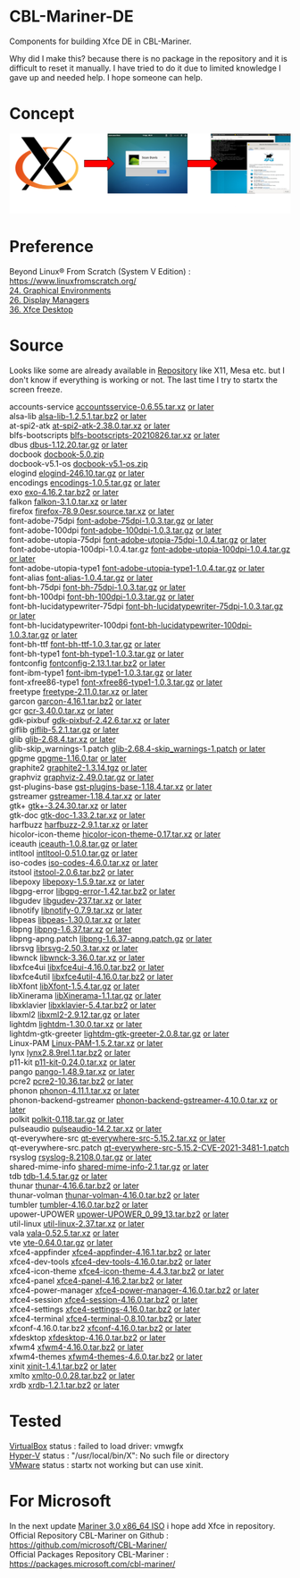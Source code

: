 # CBL-Mariner-DE
Components for building Xfce DE in CBL-Mariner.

Why did I make this? because there is no package in the repository and it is difficult to reset it manually. I have tried to do it due to limited knowledge I gave up and needed help. I hope someone can help.

# Concept
![](image/concept.png)

# Preference
Beyond Linux® From Scratch (System V Edition) : https://www.linuxfromscratch.org/ <br/>
[24. Graphical Environments](https://www.linuxfromscratch.org/blfs/view/stable/x/installing.html) <br/>
[26. Display Managers](https://www.linuxfromscratch.org/blfs/view/stable/x/dm.html) <br/>
[36. Xfce Desktop](https://www.linuxfromscratch.org/blfs/view/stable/xfce/xfce-core.html) <br/>

# Source
Looks like some are already available in [Repository](https://packages.microsoft.com/cbl-mariner/2.0/prod/base/x86_64/Packages/) like X11, Mesa etc. but I don't know if everything is working or not. The last time I try to startx the screen freeze. <br/>

accounts-service
[accountsservice-0.6.55.tar.xz](https://www.freedesktop.org/software/accountsservice/accountsservice-0.6.55.tar.xz) [or later](https://www.freedesktop.org/software/accountsservice/) <br/>
alsa-lib
[alsa-lib-1.2.5.1.tar.bz2](https://www.alsa-project.org/files/pub/lib/alsa-lib-1.2.5.1.tar.bz2) [or later](https://www.alsa-project.org/files/pub/lib/) <br/>
at-spi2-atk
[at-spi2-atk-2.38.0.tar.xz](https://download.gnome.org/sources/at-spi2-atk/2.38/at-spi2-atk-2.38.0.tar.xz) [or later](https://download.gnome.org/sources/at-spi2-atk/) <br/>
blfs-bootscripts
[blfs-bootscripts-20210826.tar.xz](https://anduin.linuxfromscratch.org/BLFS/blfs-bootscripts/blfs-bootscripts-20210826.tar.xz) [or later](https://anduin.linuxfromscratch.org/BLFS/blfs-bootscripts/) <br/>
dbus
[dbus-1.12.20.tar.gz](https://dbus.freedesktop.org/releases/dbus/dbus-1.12.20.tar.gz) [or later](https://dbus.freedesktop.org/releases/dbus/) <br/>
docbook
[docbook-5.0.zip](https://docbook.org/xml/5.0/docbook-5.0.zip) <br/>
docbook-v5.1-os
[docbook-v5.1-os.zip](https://docbook.org/xml/5.1/docbook-v5.1-os.zip) <br/>
elogind
[elogind-246.10.tar.gz](https://github.com/elogind/elogind/archive/v246.10/elogind-246.10.tar.gz) [or later](https://github.com/elogind/elogind/releases) <br/>
encodings
[encodings-1.0.5.tar.gz](https://www.x.org/releases/individual/font/encodings-1.0.5.tar.gz) [or later](https://www.x.org/releases/individual/font/) <br/>
exo
[exo-4.16.2.tar.bz2](https://archive.xfce.org/src/xfce/exo/4.16/exo-4.16.2.tar.bz2) [or later](https://archive.xfce.org/src/xfce/exo/) <br/>
falkon
[falkon-3.1.0.tar.xz](https://download.kde.org/stable/falkon/3.1/falkon-3.1.0.tar.xz) [or later](https://download.kde.org/Attic/falkon/) <br/>
firefox
[firefox-78.9.0esr.source.tar.xz](https://ftp.mozilla.org/pub/firefox/releases/78.9.0esr/source/) [or later](https://ftp.mozilla.org/pub/firefox/releases/) <br/>
font-adobe-75dpi
[font-adobe-75dpi-1.0.3.tar.gz](https://www.x.org/archive/individual/font/font-adobe-75dpi-1.0.3.tar.gz) [or later](https://www.x.org/archive/individual/font/) <br/>
font-adobe-100dpi
[font-adobe-100dpi-1.0.3.tar.gz](https://www.x.org/archive/individual/font/font-adobe-100dpi-1.0.3.tar.gz) [or later](https://www.x.org/archive/individual/font/) <br/>
font-adobe-utopia-75dpi
[font-adobe-utopia-75dpi-1.0.4.tar.gz](https://www.x.org/archive/individual/font/font-adobe-utopia-75dpi-1.0.4.tar.gz) [or later](https://www.x.org/archive/individual/font/) <br/>
font-adobe-utopia-100dpi-1.0.4.tar.gz
[font-adobe-utopia-100dpi-1.0.4.tar.gz](https://www.x.org/archive/individual/font/font-adobe-utopia-100dpi-1.0.4.tar.gz) [or later](https://www.x.org/archive/individual/font/) <br/>
font-adobe-utopia-type1
[font-adobe-utopia-type1-1.0.4.tar.gz](https://www.x.org/archive/individual/font/font-adobe-utopia-type1-1.0.4.tar.gz) [or later](https://www.x.org/archive/individual/font/) <br/>
font-alias
[font-alias-1.0.4.tar.gz](https://www.x.org/archive/individual/font/font-alias-1.0.4.tar.gz) [or later](https://www.x.org/archive/individual/font/) <br/>
font-bh-75dpi
[font-bh-75dpi-1.0.3.tar.gz](https://www.x.org/archive/individual/font/font-bh-75dpi-1.0.3.tar.gz) [or later](https://www.x.org/archive/individual/font/) <br/>
font-bh-100dpi
[font-bh-100dpi-1.0.3.tar.gz](https://www.x.org/archive/individual/font/font-bh-100dpi-1.0.3.tar.gz) [or later](https://www.x.org/archive/individual/font/) <br/>
font-bh-lucidatypewriter-75dpi
[font-bh-lucidatypewriter-75dpi-1.0.3.tar.gz](https://www.x.org/archive/individual/font/font-bh-lucidatypewriter-75dpi-1.0.3.tar.gz) [or later](https://www.x.org/archive/individual/font/) <br/>
font-bh-lucidatypewriter-100dpi
[font-bh-lucidatypewriter-100dpi-1.0.3.tar.gz](https://www.x.org/archive/individual/font/font-bh-lucidatypewriter-100dpi-1.0.3.tar.gz) [or later](https://www.x.org/archive/individual/font/) <br/>
font-bh-ttf
[font-bh-ttf-1.0.3.tar.gz](https://www.x.org/archive/individual/font/font-bh-ttf-1.0.3.tar.gz) [or later](https://www.x.org/archive/individual/font/) <br/>
font-bh-type1
[font-bh-type1-1.0.3.tar.gz](https://www.x.org/archive/individual/font/font-bh-type1-1.0.3.tar.gz) [or later](https://www.x.org/archive/individual/font/) <br/>
fontconfig
[fontconfig-2.13.1.tar.bz2](https://www.freedesktop.org/software/fontconfig/release/fontconfig-2.13.1.tar.bz2) [or later](https://www.freedesktop.org/software/fontconfig/release/) <br/>
font-ibm-type1
[font-ibm-type1-1.0.3.tar.gz](https://www.x.org/archive/individual/font/font-ibm-type1-1.0.3.tar.gz) [or later](https://www.x.org/archive/individual/font/) <br/>
font-xfree86-type1
[font-xfree86-type1-1.0.3.tar.gz](https://www.x.org/archive/individual/font/font-xfree86-type1-1.0.3.tar.gz) [or later](https://www.x.org/archive/individual/font/) <br/>
freetype
[freetype-2.11.0.tar.xz](https://downloads.sourceforge.net/freetype/freetype-2.11.0.tar.xz) [or later](https://sourceforge.net/projects/freetype/files/freetype2/) <br/>
garcon
[garcon-4.16.1.tar.bz2](https://archive.xfce.org/src/xfce/garcon/4.16/garcon-4.16.1.tar.bz2) [or later](https://archive.xfce.org/src/xfce/garcon/) <br/>
gcr
[gcr-3.40.0.tar.xz](https://download.gnome.org/sources/gcr/3.40/gcr-3.40.0.tar.xz) [or later](https://download.gnome.org/sources/gcr/) <br/>
gdk-pixbuf
[gdk-pixbuf-2.42.6.tar.xz](https://download.gnome.org/sources/gdk-pixbuf/2.42/gdk-pixbuf-2.42.6.tar.xz) [or later](https://download.gnome.org/sources/gdk-pixbuf/) <br/>
giflib
[giflib-5.2.1.tar.gz](https://sourceforge.net/projects/giflib/files/giflib-5.2.1.tar.gz) [or later](https://sourceforge.net/projects/giflib/files/) <br/>
glib
[glib-2.68.4.tar.xz](https://download.gnome.org/sources/glib/2.68/glib-2.68.4.tar.xz) [or later](https://download.gnome.org/sources/glib/) <br/>
glib-skip_warnings-1.patch
[glib-2.68.4-skip_warnings-1.patch](https://www.linuxfromscratch.org/patches/downloads/glib/glib-2.68.4-skip_warnings-1.patch) [or later](https://www.linuxfromscratch.org/patches/downloads/glib/) <br/>
gpgme
[gpgme-1.16.0.tar](https://www.gnupg.org/ftp/gcrypt/gpgme/gpgme-1.16.0.tar.bz2) [or later](https://www.gnupg.org/ftp/gcrypt/gpgme/) <br/>
graphite2
[graphite2-1.3.14.tgz](https://github.com/silnrsi/graphite/releases/download/1.3.14/graphite2-1.3.14.tgz) [or later](https://github.com/silnrsi/graphite/releases) <br/>
graphviz
[graphviz-2.49.0.tar.gz](https://ftp.osuosl.org/pub/blfs/conglomeration/graphviz/graphviz-2.49.0.tar.gz) [or later](https://ftp.osuosl.org/pub/blfs/conglomeration/graphviz/) <br/>
gst-plugins-base
[gst-plugins-base-1.18.4.tar.xz](https://gstreamer.freedesktop.org/src/gst-plugins-base/gst-plugins-base-1.18.4.tar.xz) [or later](https://gstreamer.freedesktop.org/src/gst-plugins-base/) <br/>
gstreamer
[gstreamer-1.18.4.tar.xz](https://gstreamer.freedesktop.org/src/gstreamer/gstreamer-1.18.4.tar.xz) [or later](https://gstreamer.freedesktop.org/src/gstreamer/) <br/>
gtk+
[gtk+-3.24.30.tar.xz](https://download.gnome.org/sources/gtk+/3.24/gtk+-3.24.30.tar.xz) [or later](https://download.gnome.org/sources/gtk+/) <br/>
gtk-doc
[gtk-doc-1.33.2.tar.xz](https://download.gnome.org/sources/gtk-doc/1.33/gtk-doc-1.33.2.tar.xz) [or later](https://download.gnome.org/sources/gtk-doc/) <br/>
harfbuzz
[harfbuzz-2.9.1.tar.xz](https://ftp.osuosl.org/pub/blfs/conglomeration/harfbuzz/harfbuzz-2.9.1.tar.xz) [or later](https://ftp.osuosl.org/pub/blfs/conglomeration/harfbuzz/) <br/>
hicolor-icon-theme
[hicolor-icon-theme-0.17.tar.xz](https://icon-theme.freedesktop.org/releases/hicolor-icon-theme-0.17.tar.xz) [or later](https://icon-theme.freedesktop.org/releases/) <br/>
iceauth
[iceauth-1.0.8.tar.gz](https://www.x.org/releases/individual/app/iceauth-1.0.8.tar.gz) [or later](https://www.x.org/releases/individual/app/) <br/>
intltool
[intltool-0.51.0.tar.gz](https://src.fedoraproject.org/repo/pkgs/intltool/intltool-0.51.0.tar.gz/12e517cac2b57a0121cda351570f1e63/intltool-0.51.0.tar.gz) [or later](https://src.fedoraproject.org/repo/pkgs/intltool/) <br/>
iso-codes
[iso-codes-4.6.0.tar.xz](https://ftp.osuosl.org/pub/blfs/conglomeration/iso-codes/iso-codes-4.6.0.tar.xz) [or later](https://ftp.osuosl.org/pub/blfs/conglomeration/iso-codes/) <br/>
itstool
[itstool-2.0.6.tar.bz2](http://files.itstool.org/itstool/itstool-2.0.6.tar.bz2) [or later](http://files.itstool.org/itstool/) <br/>
libepoxy
[libepoxy-1.5.9.tar.xz](https://github.com/anholt/libepoxy/releases/download/1.5.9/libepoxy-1.5.9.tar.xz) [or later](https://github.com/anholt/libepoxy/releases/) <br/>
libgpg-error
[libgpg-error-1.42.tar.bz2](https://www.gnupg.org/ftp/gcrypt/libgpg-error/libgpg-error-1.42.tar.bz2) [or later](https://www.gnupg.org/ftp/gcrypt/libgpg-error/) <br/>
libgudev
[libgudev-237.tar.xz](https://download.gnome.org/sources/libgudev/237/libgudev-237.tar.xz) [or later](https://download.gnome.org/sources/libgudev/) <br/>
libnotify
[libnotify-0.7.9.tar.xz](https://download.gnome.org/sources/libnotify/0.7/libnotify-0.7.9.tar.xz) [or later](https://download.gnome.org/sources/libnotify/) <br/>
libpeas
[libpeas-1.30.0.tar.xz](https://download.gnome.org/sources/libpeas/1.30/libpeas-1.30.0.tar.xz) [or later](https://download.gnome.org/sources/libpeas/) <br/>
libpng
[libpng-1.6.37.tar.xz](https://downloads.sourceforge.net/libpng/libpng-1.6.37.tar.xz) [or later](https://downloads.sourceforge.net/libpng/) <br/>
libpng-apng.patch
[libpng-1.6.37-apng.patch.gz](https://ftp.osuosl.org/pub/blfs/conglomeration/libpng/libpng-1.6.37-apng.patch.gz) [or later](https://ftp.osuosl.org/pub/blfs/conglomeration/libpng/) <br/>
librsvg
[librsvg-2.50.3.tar.xz](https://download.gnome.org/sources/librsvg/2.50/librsvg-2.50.3.tar.xz) [or later](https://download.gnome.org/sources/librsvg/) <br/>
libwnck
[libwnck-3.36.0.tar.xz](https://download.gnome.org/sources/libwnck/3.36/libwnck-3.36.0.tar.xz) [or later](https://download.gnome.org/sources/libwnck/)  <br/>
libxfce4ui
[libxfce4ui-4.16.0.tar.bz2](https://archive.xfce.org/src/xfce/libxfce4ui/4.16/libxfce4ui-4.16.0.tar.bz2) [or later](https://archive.xfce.org/src/xfce/libxfce4ui/)  <br/>
libxfce4util
[libxfce4util-4.16.0.tar.bz2](https://archive.xfce.org/src/xfce/libxfce4util/4.16/libxfce4util-4.16.0.tar.bz2) [or later](https://archive.xfce.org/src/xfce/libxfce4util/)  <br/>
libXfont
[libXfont-1.5.4.tar.gz](https://www.x.org/archive/individual/lib/libXfont-1.5.4.tar.gz) [or later](https://www.x.org/archive/individual/lib/)  <br/>
libXinerama
[libXinerama-1.1.tar.gz](https://www.x.org/archive/individual/lib/libXinerama-1.1.tar.gz) [or later](https://www.x.org/archive/individual/lib/)  <br/>
libxklavier
[libxklavier-5.4.tar.bz2](https://people.freedesktop.org/~svu/libxklavier-5.4.tar.bz2) [or later](https://people.freedesktop.org/~svu/)  <br/>
libxml2
[libxml2-2.9.12.tar.gz](http://xmlsoft.org/sources/libxml2-2.9.12.tar.gz) [or later](http://xmlsoft.org/sources/)  <br/>
lightdm
[lightdm-1.30.0.tar.xz](https://github.com/CanonicalLtd/lightdm/releases/download/1.30.0/lightdm-1.30.0.tar.xz) [or later](https://github.com/CanonicalLtd/lightdm/releases/)  <br/>
lightdm-gtk-greeter
[lightdm-gtk-greeter-2.0.8.tar.gz](https://ftp.osuosl.org/pub/blfs/conglomeration/lightdm/lightdm-gtk-greeter-2.0.8.tar.gz) [or later](https://ftp.osuosl.org/pub/blfs/conglomeration/lightdm/)  <br/>
Linux-PAM
[Linux-PAM-1.5.2.tar.xz](https://github.com/linux-pam/linux-pam/releases/download/v1.5.2/Linux-PAM-1.5.2.tar.xz) [or later](https://github.com/linux-pam/linux-pam/releases/)  <br/>
lynx
[lynx2.8.9rel.1.tar.bz2](https://invisible-mirror.net/archives/lynx/tarballs/lynx2.8.9rel.1.tar.bz2) [or later](https://invisible-mirror.net/archives/lynx/tarballs/)  <br/>
p11-kit
[p11-kit-0.24.0.tar.xz](https://github.com/p11-glue/p11-kit/releases/download/0.24.0/p11-kit-0.24.0.tar.xz) [or later](https://github.com/p11-glue/p11-kit/releases/)  <br/>
pango
[pango-1.48.9.tar.xz](https://download.gnome.org/sources/pango/1.48/pango-1.48.9.tar.xz) [or later](https://download.gnome.org/sources/pango/)  <br/>
pcre2
[pcre2-10.36.tar.bz2](https://ftp.exim.org/pub/pcre/pcre2-10.36.tar.bz2) [or later](https://ftp.exim.org/pub/pcre/)  <br/>
phonon
[phonon-4.11.1.tar.xz](https://download.kde.org/stable/phonon/4.11.1/phonon-4.11.1.tar.xz) [or later](https://download.kde.org/stable/phonon/)  <br/>
phonon-backend-gstreamer
[phonon-backend-gstreamer-4.10.0.tar.xz](https://download.kde.org/stable/phonon/phonon-backend-gstreamer/4.10.0/phonon-backend-gstreamer-4.10.0.tar.xz) [or later](https://download.kde.org/stable/phonon/phonon-backend-gstreamer/)  <br/>
polkit
[polkit-0.118.tar.gz](https://www.freedesktop.org/software/polkit/releases/polkit-0.118.tar.gz) [or later](https://www.freedesktop.org/software/polkit/releases/)  <br/>
pulseaudio
[pulseaudio-14.2.tar.xz](https://www.freedesktop.org/software/pulseaudio/releases/pulseaudio-14.2.tar.xz) [or later](https://www.freedesktop.org/software/pulseaudio/releases/)  <br/>
qt-everywhere-src
[qt-everywhere-src-5.15.2.tar.xz](https://download.qt.io/archive/qt/5.15/5.15.2/single/qt-everywhere-src-5.15.2.tar.xz) [or later](https://download.qt.io/archive/qt)  <br/>
qt-everywhere-src.patch
[qt-everywhere-src-5.15.2-CVE-2021-3481-1.patch](https://www.linuxfromscratch.org/patches/downloads/qt-everywhere-src/qt-everywhere-src-5.15.2-CVE-2021-3481-1.patch) <br/>
rsyslog
[rsyslog-8.2108.0.tar.gz](http://www.rsyslog.com/download/files/download/rsyslog/rsyslog-8.2108.0.tar.gz) [or later](https://www.rsyslog.com/downloads/download-other/)  <br/>
shared-mime-info
[shared-mime-info-2.1.tar.gz](https://ftp.osuosl.org/pub/blfs/conglomeration/shared-mime-info/shared-mime-info-2.1.tar.gz) [or later](https://ftp.osuosl.org/pub/blfs/conglomeration/shared-mime-info/)  <br/>
tdb
[tdb-1.4.5.tar.gz](https://download.samba.org/pub/tdb/tdb-1.4.5.tar.gz) [or later](https://download.samba.org/pub/tdb/)  <br/>
thunar
[thunar-4.16.6.tar.bz2](https://archive.xfce.org/src/xfce/thunar/4.16/thunar-4.16.6.tar.bz2) [or later](https://archive.xfce.org/src/xfce/thunar/)  <br/>
thunar-volman
[thunar-volman-4.16.0.tar.bz2](https://archive.xfce.org/src/xfce/thunar-volman/4.16/thunar-volman-4.16.0.tar.bz2) [or later](https://archive.xfce.org/src/xfce/thunar-volman/)  <br/>
tumbler
[tumbler-4.16.0.tar.bz2](https://archive.xfce.org/src/xfce/tumbler/4.16/tumbler-4.16.0.tar.bz2) [or later](https://archive.xfce.org/src/xfce/tumbler/)  <br/>
upower-UPOWER
[upower-UPOWER_0_99_13.tar.bz2](https://ftp.osuosl.org/pub/blfs/conglomeration/upower/upower-UPOWER_0_99_13.tar.bz2) [or later](https://ftp.osuosl.org/pub/blfs/conglomeration/upower/)  <br/>
util-linux
[util-linux-2.37.tar.xz](https://cdn.kernel.org/pub/linux/utils/util-linux/v2.37/util-linux-2.37.tar.xz) [or later](https://cdn.kernel.org/pub/linux/utils/util-linux/)  <br/>
vala
[vala-0.52.5.tar.xz](https://download.gnome.org/sources/vala/0.52/vala-0.52.5.tar.xz) [or later](https://download.gnome.org/sources/vala/)  <br/>
vte
[vte-0.64.0.tar.gz](https://ftp.osuosl.org/pub/blfs/conglomeration/vte/vte-0.64.0.tar.gz) [or later](https://ftp.osuosl.org/pub/blfs/conglomeration/vte/)  <br/>
xfce4-appfinder
[xfce4-appfinder-4.16.1.tar.bz2](https://archive.xfce.org/src/xfce/xfce4-appfinder/4.16/xfce4-appfinder-4.16.1.tar.bz2) [or later](https://archive.xfce.org/src/xfce/xfce4-appfinder/)  <br/>
xfce4-dev-tools
[xfce4-dev-tools-4.16.0.tar.bz2](https://archive.xfce.org/src/xfce/xfce4-dev-tools/4.16/xfce4-dev-tools-4.16.0.tar.bz2) [or later](https://archive.xfce.org/src/xfce/xfce4-dev-tools/)  <br/>
xfce4-icon-theme
[xfce4-icon-theme-4.4.3.tar.bz2](https://archive.xfce.org/src/art/xfce4-icon-theme/4.4/xfce4-icon-theme-4.4.3.tar.bz2) [or later](https://archive.xfce.org/src/art/xfce4-icon-theme/)  <br/>
xfce4-panel
[xfce4-panel-4.16.2.tar.bz2](https://archive.xfce.org/src/xfce/xfce4-panel/4.16/xfce4-panel-4.16.2.tar.bz2) [or later](https://archive.xfce.org/src/xfce/xfce4-panel/)  <br/>
xfce4-power-manager
[xfce4-power-manager-4.16.0.tar.bz2](https://archive.xfce.org/src/xfce/xfce4-power-manager/4.16/xfce4-power-manager-4.16.0.tar.bz2) [or later](https://archive.xfce.org/src/xfce/xfce4-power-manager/)  <br/>
xfce4-session
[xfce4-session-4.16.0.tar.bz2](https://archive.xfce.org/src/xfce/xfce4-session/4.16/xfce4-session-4.16.0.tar.bz2) [or later](https://archive.xfce.org/src/xfce/xfce4-session/)  <br/>
xfce4-settings
[xfce4-settings-4.16.0.tar.bz2](https://archive.xfce.org/src/xfce/xfce4-settings/4.16/xfce4-settings-4.16.0.tar.bz2) [or later](https://archive.xfce.org/src/xfce/xfce4-settings/)  <br/>
xfce4-terminal
[xfce4-terminal-0.8.10.tar.bz2](https://archive.xfce.org/src/apps/xfce4-terminal/0.8/xfce4-terminal-0.8.10.tar.bz2) [or later](https://archive.xfce.org/src/apps/xfce4-terminal/0.8/xfce4-terminal-0.8.10.tar.bz2)  <br/>
xfconf-4.16.0.tar.bz2
[xfconf-4.16.0.tar.bz2](https://archive.xfce.org/src/xfce/xfconf/4.16/xfconf-4.16.0.tar.bz2) [or later](https://archive.xfce.org/src/xfce/xfconf/)  <br/>
xfdesktop
[xfdesktop-4.16.0.tar.bz2](https://archive.xfce.org/src/xfce/xfdesktop/4.16/xfdesktop-4.16.0.tar.bz2) [or later](https://archive.xfce.org/src/xfce/xfdesktop/)  <br/>
xfwm4
[xfwm4-4.16.0.tar.bz2](https://archive.xfce.org/src/xfce/xfwm4/4.16/xfwm4-4.16.0.tar.bz2) [or later](https://archive.xfce.org/src/xfce/xfwm4/)  <br/>
xfwm4-themes
[xfwm4-themes-4.6.0.tar.bz2](https://archive.xfce.org/src/art/xfwm4-themes/4.6/xfwm4-themes-4.6.0.tar.bz2) [or later](https://archive.xfce.org/src/art/xfwm4-themes/)  <br/>
xinit
[xinit-1.4.1.tar.bz2](https://www.x.org/pub/individual/app/xinit-1.4.1.tar.bz2) [or later](https://www.x.org/pub/individual/app/)  <br/>
xmlto
[xmlto-0.0.28.tar.bz2](https://releases.pagure.org/xmlto/xmlto-0.0.28.tar.bz2) [or later](https://releases.pagure.org/xmlto/)  <br/>
xrdb
[xrdb-1.2.1.tar.bz2](https://www.x.org/releases/individual/app/xrdb-1.2.1.tar.bz2) [or later](https://www.x.org/releases/individual/app/)  <br/>

# Tested

[VirtualBox](https://raw.githubusercontent.com/cilegordev/CBL-Mariner-DE/main/image/virtualbox.png) status : failed to load driver: vmwgfx <br/>
[Hyper-V](https://raw.githubusercontent.com/cilegordev/CBL-Mariner-DE/main/image/hyper-v.png) status : "/usr/local/bin/X": No such file or directory <br/>
[VMware](https://raw.githubusercontent.com/cilegordev/CBL-Mariner-DE/main/image/vmware.png) status : startx not working but can use xinit. <br/>

# For Microsoft
In the next update [Mariner 3.0 x86_64 ISO](https://aka.ms/mariner-3.0-x86_64-iso) i hope add Xfce in repository. <br/>
Official Repository CBL-Mariner on Github : https://github.com/microsoft/CBL-Mariner/ <br/>
Official Packages Repository CBL-Mariner : https://packages.microsoft.com/cbl-mariner/ <br/>